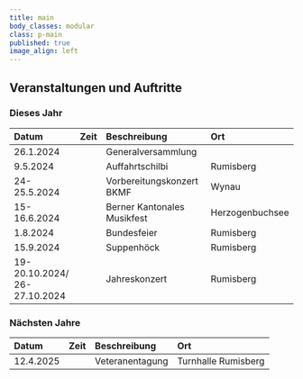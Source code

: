 ```yaml
---
title: main
body_classes: modular
class: p-main
published: true
image_align: left
---
```


## Veranstaltungen und Auftritte

### Dieses Jahr

| Datum         | Zeit | Beschreibung                | Ort                 |
|:--------------|:-----|:----------------------------|:--------------------|
| 26.1.2024     |      | Generalversammlung          |                     |
| 9.5.2024      |      | Auffahrtschilbi             | Rumisberg           |
| 24-25.5.2024  |      | Vorbereitungskonzert BKMF   | Wynau               |
| 15-16.6.2024  |      | Berner Kantonales Musikfest | Herzogenbuchsee     |
| 1.8.2024      |      | Bundesfeier                 | Rumisberg           |
| 15.9.2024     |      | Suppenhöck                  | Rumisberg           |
| 19-20.10.2024/ </br>26-27.10.2024 |      | Jahreskonzert               | Rumisberg           |

### Nächsten Jahre

| Datum        | Zeit | Beschreibung                | Ort                 |
|:-------------|:-----|:----------------------------|:--------------------|
| 12.4.2025    |      | Veteranentagung             | Turnhalle Rumisberg |
